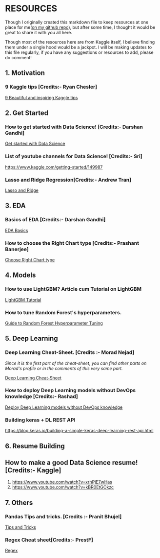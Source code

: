 # RESOURCES

Though I originally created this markdown file to keep resources at one place for me([on my github repo](https://github.com/saarques/Resources)), but after some time, I thought it would be great to share it with you all here.

Though most of the resources here are from Kaggle itself, I believe finding them under a single hood would be a jackpot. 
I will be making updates to this file regularly, if you have any suggestions or resources to add, please do comment!

## 1. Motivation

### 9 Kaggle tips [Credits:- Ryan Chesler]

[9 Beautiful and inspiring Kaggle tips](https://www.kaggle.com/c/petfinder-adoption-prediction/discussion/80747)

## 2. Get Started

### How to get started with Data Science! [Credits:- Darshan Gandhi]

[Get started with Data Science](https://www.kaggle.com/getting-started/149294)

### List of youtube channels for Data Science! [Credits:- Sri]

https://www.kaggle.com/getting-started/149987

### Lasso and Ridge Regression[Credits:- Andrew Tran]

[Lasso and Ridge](https://www.kaggle.com/c/house-prices-advanced-regression-techniques/discussion/151780)

## 3. EDA

### Basics of EDA [Credits:- Darshan Gandhi]

[EDA Basics](https://www.kaggle.com/getting-started/148942)

### How to choose the Right Chart type [Credits:- Prashant Banerjee]

[Choose Right Chart type](https://www.kaggle.com/getting-started/150426)

## 4. Models

### How to use LightGBM? Article cum Tutorial on LightGBM

[LightGBM Tutorial](https://medium.com/@pushkarmandot/https-medium-com-pushkarmandot-what-is-lightgbm-how-to-implement-it-how-to-fine-tune-the-parameters-60347819b7fc)

### How to tune Random Forest's hyperparameters.

[Guide to Random Forest Hyperparameter Tuning](https://www.analyticsvidhya.com/blog/2020/03/beginners-guide-random-forest-hyperparameter-tuning/?utm_source=blog&utm_medium=decision-tree-vs-random-forest-algorithm)

## 5. Deep Learning

### Deep Learning Cheat-Sheet. [Credits :- Morad Nejad]
*Since it is the first part of the cheat-sheet, you can find other parts on Morad's profile or in the comments of this very same part.*

[Deep Learning Cheat-Sheet](https://www.kaggle.com/getting-started/150450)

### How to deploy Deep Learning models without DevOps knowledge [Credits:- Rashad]

[Deploy Deep Learning models without DevOps knowledge](https://www.kaggle.com/getting-started/150383)

### Building keras + DL REST API

https://blog.keras.io/building-a-simple-keras-deep-learning-rest-api.html

## 6. Resume Building

## How to make a good Data Science resume! [Credits:- Kaggle]

1.	https://www.youtube.com/watch?v=xrhPjE7wHas
2.	https://www.youtube.com/watch?v=kBR0EtGOkzc

## 7. Others

### Pandas Tips and tricks. [Credits :- Pranit Bhujel]

[Tips and Tricks](https://www.kaggle.com/getting-started/149474)

### Regex Cheat sheet[Credits:- PrestF]

[Regex](https://www.kaggle.com/getting-started/151792)
